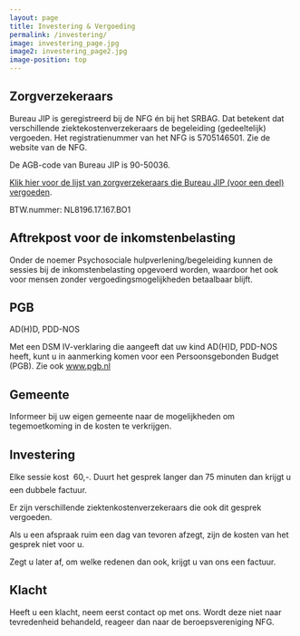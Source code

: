 ```yaml
---
layout: page
title: Investering & Vergoeding
permalink: /investering/
image: investering_page.jpg
image2: investering_page2.jpg
image-position: top
---
```


## Zorgverzekeraars

Bureau JIP is geregistreerd bij de NFG &eacute;n bij het SRBAG. Dat betekent dat verschillende ziektekostenverzekeraars de begeleiding (gedeeltelijk) vergoeden. Het registratienummer van het NFG is 5705146501. Zie de website van de NFG.

De AGB-code van Bureau JIP is 90-50036.

[Klik hier voor de lijst van zorgverzekeraars die Bureau JIP (voor een deel) vergoeden](https://www.de-nfg.nl/images/20150504%20NFG%20-%20overzicht%20verzekeraars.pdf).

 

BTW.nummer: NL8196.17.167.BO1

## Aftrekpost voor de inkomstenbelasting

Onder de noemer Psychosociale hulpverlening/begeleiding kunnen de sessies bij de inkomstenbelasting opgevoerd worden, waardoor het ook voor mensen zonder vergoedingsmogelijkheden betaalbaar blijft.

## PGB

AD(H)D, PDD-NOS

Met een DSM IV-verklaring die aangeeft dat uw kind AD(H)D, PDD-NOS heeft, kunt u in aanmerking komen voor een Persoonsgebonden Budget (PGB). Zie ook www.pgb.nl

## Gemeente

Informeer bij uw eigen gemeente naar de mogelijkheden om tegemoetkoming in de kosten te verkrijgen.

## Investering

Elke sessie kost  60,-. Duurt het gesprek langer dan 75 minuten dan krijgt u een dubbele factuur.

Er zijn verschillende ziektenkostenverzekeraars die ook dit gesprek vergoeden.

Als u een afspraak ruim een dag van tevoren afzegt, zijn de kosten van het gesprek niet voor u.

Zegt u later af, om welke redenen dan ook, krijgt u van ons een factuur.

## Klacht

Heeft u een klacht, neem eerst contact op met ons. Wordt deze niet naar tevredenheid behandeld, reageer dan naar de beroepsvereniging NFG.
